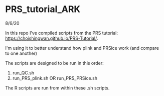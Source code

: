 # PRS_tutorial_ARK

8/6/20

In this repo I've compiled scripts from the PRS tutorial: https://choishingwan.github.io/PRS-Tutorial/.

I'm using it to better understand how plink and PRSice work (and compare to one another)

The scripts are designed to be run in this order:
1. run_QC.sh
1. run_PRS_plink.sh OR run_PRS_PRSice.sh

The R scripts are run from within these .sh scripts.



